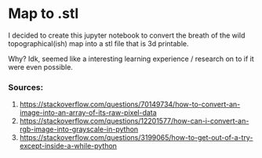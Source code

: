 # Map to .stl
I decided to create this jupyter notebook to convert the breath of the wild topographical(ish) map into a stl file that is 3d printable.

Why? Idk, seemed like a interesting learning experience / research on to if it were even possible.


### Sources:
1. https://stackoverflow.com/questions/70149734/how-to-convert-an-image-into-an-array-of-its-raw-pixel-data
2. https://stackoverflow.com/questions/12201577/how-can-i-convert-an-rgb-image-into-grayscale-in-python
3. https://stackoverflow.com/questions/3199065/how-to-get-out-of-a-try-except-inside-a-while-python
